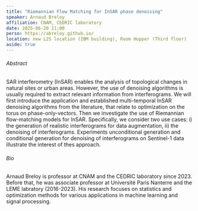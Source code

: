 ```yaml
---
title: "Riemannian Flow Matching for InSAR phase denoising"
speaker: Arnaud Breloy
affiliation: CNAM, CEDRIC laboratory
date: 2025-06-20 11:00
perso: https://abreloy.github.io/
location: new L2S location (IBM building), Room Hopper (Third floor)
aside: true
---
```




###### Abstract
SAR interferometry (InSAR) enables the analysis of topological changes in natural sites or urban areas.
However, the use of denoising algorithms is usually required to extract relevant information from interferograms.
We will first introduce the application and established multi-temporal InSAR denoising algorithms from the literature, that relate to optimization on the torus on phase-only-vectors.
Then we investigate the use of Riemannian flow-matching models for InSAR.
Specifically, we consider two use cases: i) the generation of realistic interferograms for data augmentation, ii) the denoising of interferograms.
Experiments unconditional generation and conditional generation for denoising of interferograms on Sentinel-1 data illustrate the interest of thes approach. 

###### Bio
Arnaud Breloy is professor at CNAM and the CEDRIC laboratory since 2023.
Before that, he was associate professor at Université Paris Nanterre and the LEME labratory (2016-2023).
His research focuses on statistics and optimization methods for various applications in machine learning and signal processing.
